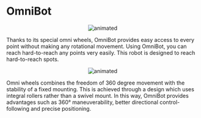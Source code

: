 # OmniBot

<p align="center">
  <img src="https://user-images.githubusercontent.com/112697142/231426821-66edec83-a8ee-4155-87ec-7bb550523409.gif" alt="animated" />
</p>

Thanks to its special omni wheels, OmniBot provides easy access to every point without making any rotational movement. Using OmniBot, you can reach hard-to-reach any points very easily. This robot is designed to reach hard-to-reach spots.

<p align="center">
  <img src="https://user-images.githubusercontent.com/112697142/224017310-1190d15f-7464-42bb-b873-c95a8321129c.gif" alt="animated" />
</p>

Omni wheels combines the freedom of 360 degree movement with the stability of a fixed mounting. This is achieved through a design which uses integral rollers rather than a swivel mount. 
In this way, OmniBot provides advantages such as 360° maneuverability, better directional control-following and precise positioning.
